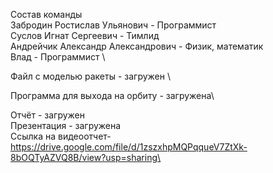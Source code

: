 Состав команды \
Забродин Ростислав Ульянович - Программист \
Суслов Игнат Сергеевич - Тимлид \
Андрейчик Александр Александрович - Физик, математик \
Влад - Программист \

Файл с моделью ракеты - загружен \

Программа для выхода на орбиту - загружена\

Отчёт - загружен \
Презентация - загружена \
Ссылка на видеоотчет-  https://drive.google.com/file/d/1zszxhpMQPqqueV7ZtXk-8bOQTyAZVQ8B/view?usp=sharing\


